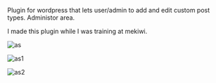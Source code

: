 Plugin for wordpress that lets user/admin to add and edit custom post types. 
Administor area.

I made this plugin while I was training at mekiwi.

![as](https://user-images.githubusercontent.com/60915913/128476427-7ce80d7e-0d5a-4d56-b0c4-9883639d701d.PNG)

![as1](https://user-images.githubusercontent.com/60915913/128476438-87286a80-d00f-4c55-8c42-c096c6e0de9b.PNG)

![as2](https://user-images.githubusercontent.com/60915913/128476446-681d33a2-f595-4736-9717-ef1bfc2615d6.PNG)
